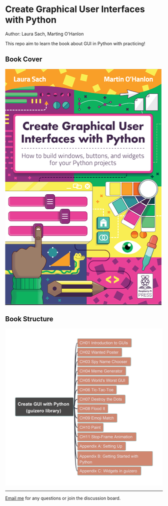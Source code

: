 # Create Graphical User Interfaces with Python

Author: Laura Sach, Marting O'Hanlon

This repo aim to learn the book about GUI in Python with practicing!

## Book Cover

![book_content](img/book_cover.png)

## Book Structure

![toc](img/Create_GUI_with_Python.png)

---

[Email me](mailto:xiaoqizhao@outlook.com) for any questions or join the discussion board.